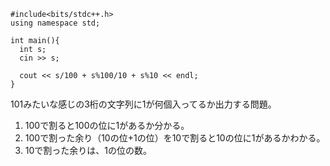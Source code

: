```
#include<bits/stdc++.h>
using namespace std;

int main(){
  int s;
  cin >> s;
  
  cout << s/100 + s%100/10 + s%10 << endl; 
}
```

101みたいな感じの3桁の文字列に1が何個入ってるか出力する問題。  

1. 100で割ると100の位に1があるか分かる。
1. 100で割った余り（10の位+1の位）を10で割ると10の位に1があるかわかる。
1. 10で割った余りは、1の位の数。
